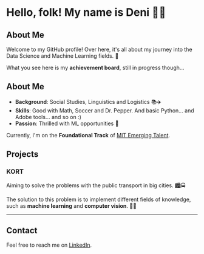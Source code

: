 # Hello, folk! My name is Deni 👨‍💻

## About Me
Welcome to my GitHub profile! Over here, it's all about my journey into the Data Science and Machine Learning fields. 🧠

What you see here is my **achievement board**, still in progress though...  

## About Me
- **Background**: Social Studies, Linguistics and Logistics 📚✈️  
- **Skills**: Good with Math, Soccer and Dr. Pepper. And basic Python... and Adobe tools... and so on :) 
- **Passion**: Thrilled with ML opportunities 🤖  

Currently, I'm on the **Foundational Track** of [MIT Emerging Talent](https://emergingtalent.mit.edu/). 


## Projects
### KORT
Aiming to solve the problems with the public transport in big cities. 🏙️🚍  

The solution to this problem is to implement different fields of knowledge, such as **machine learning** and **computer vision**. 🧠👀  

---

## Contact
Feel free to reach me on [LinkedIn](https://www.linkedin.com/in/deni-g-071790212/).  
